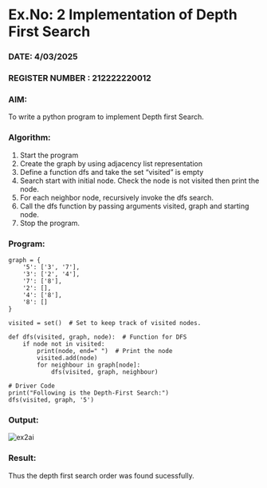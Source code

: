 # Ex.No: 2  Implementation of Depth First Search
### DATE:  4/03/2025                                                            
### REGISTER NUMBER : 212222220012
### AIM: 
To write a python program to implement Depth first Search. 
### Algorithm:
1. Start the program
2. Create the graph by using adjacency list representation
3. Define a function dfs and take the set “visited” is empty 
4. Search start with initial node. Check the node is not visited then print the node.
5. For each neighbor node, recursively invoke the dfs search.
6. Call the dfs function by passing arguments visited, graph and starting node.
7. Stop the program.
### Program:
```
graph = {
    '5': ['3', '7'],
    '3': ['2', '4'],
    '7': ['8'],
    '2': [],
    '4': ['8'],
    '8': []
}

visited = set()  # Set to keep track of visited nodes.

def dfs(visited, graph, node):  # Function for DFS
    if node not in visited:
        print(node, end=" ")  # Print the node
        visited.add(node)
        for neighbour in graph[node]:
            dfs(visited, graph, neighbour)

# Driver Code
print("Following is the Depth-First Search:")
dfs(visited, graph, '5')

```
### Output:



![ex2ai](https://github.com/user-attachments/assets/f24066ee-9da2-4a64-99e2-e09863779569)


### Result:
Thus the depth first search order was found sucessfully.
